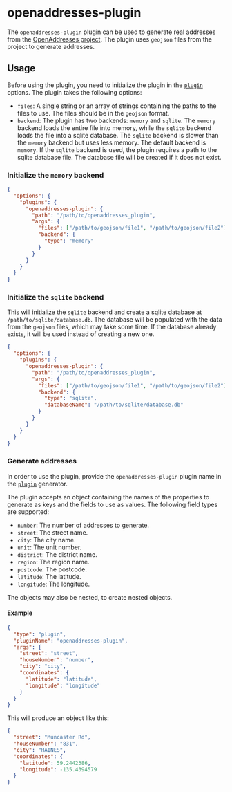# openaddresses-plugin

The `openaddresses-plugin` plugin can be used to generate real addresses from
the [OpenAddresses project](https://openaddresses.io/). The plugin uses
`geojson` files from the project to generate addresses.

## Usage

Before using the plugin, you need to initialize the plugin in the
[`plugin`](../../options.md#plugin) options. The plugin takes the following options:

- `files`: A single string or an array of strings containing the
  paths to the files to use. The files should be in the `geojson` format.
- `backend`: The plugin has two backends: `memory` and `sqlite`. The
  `memory` backend loads the entire file into memory, while the `sqlite`
  backend loads the file into a sqlite database. The `sqlite` backend is
  slower than the `memory` backend but uses less memory. The default
  backend is `memory`. If the `sqlite` backend is used, the plugin requires
  a path to the sqlite database file. The database file will be created if
  it does not exist.

### Initialize the `memory` backend

```json
{
  "options": {
    "plugins": {
      "openaddresses-plugin": {
        "path": "/path/to/openaddresses_plugin",
        "args": {
          "files": ["/path/to/geojson/file1", "/path/to/geojson/file2"],
          "backend": {
            "type": "memory"
          }
        }
      }
    }
  }
}
```

### Initialize the `sqlite` backend

This will initialize the `sqlite` backend and create a sqlite database
at `/path/to/sqlite/database.db`. The database will be populated with
the data from the `geojson` files, which may take some time. If the
database already exists, it will be used instead of creating a new one.

```json
{
  "options": {
    "plugins": {
      "openaddresses-plugin": {
        "path": "/path/to/openaddresses_plugin",
        "args": {
          "files": ["/path/to/geojson/file1", "/path/to/geojson/file2"],
          "backend": {
            "type": "sqlite",
            "databaseName": "/path/to/sqlite/database.db"
          }
        }
      }
    }
  }
}
```

### Generate addresses

In order to use the plugin, provide the `openaddresses-plugin` plugin
name in the [`plugin`](../../generators/plugin.md) generator.

The plugin accepts an object containing the names of the properties to
generate as keys and the fields to use as values. The following field
types are supported:

- `number`: The number of addresses to generate.
- `street`: The street name.
- `city`: The city name.
- `unit`: The unit number.
- `district`: The district name.
- `region`: The region name.
- `postcode`: The postcode.
- `latitude`: The latitude.
- `longitude`: The longitude.

The objects may also be nested, to create nested objects.

#### Example

```json
{
  "type": "plugin",
  "pluginName": "openaddresses-plugin",
  "args": {
    "street": "street",
    "houseNumber": "number",
    "city": "city",
    "coordinates": {
      "latitude": "latitude",
      "longitude": "longitude"
    }
  }
}
```

This will produce an object like this:

```json
{
  "street": "Muncaster Rd",
  "houseNumber": "831",
  "city": "HAINES",
  "coordinates": {
    "latitude": 59.2442386,
    "longitude": -135.4394579
  }
}
```
